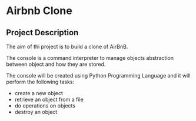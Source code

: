 # Airbnb Clone

## Project Description
The aim of thi project is to build a clone of AirBnB.

The console is a command interpreter to manage objects abstraction between object and how they  are stored.

The console will be created using Python Programming Language and it will perform the following tasks:
* create a new object
* retrieve an object from a file
* do operations on objects
* destroy an object
